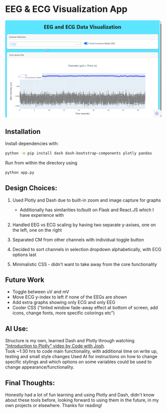 # EEG & ECG Visualization App

![Demo of the visualization](assets/visualization_demo.gif)

## Installation

Install dependencies with:

```bash
python -m pip install dash dash-bootstrap-components plotly pandas
```

Run from within the directory using

```bash
python app.py
```

## Design Choices:

1. Used Plotly and Dash due to built-in zoom and image capture for graphs

   - Additionally has similarities to/built on Flask and React.JS which I have experience with

2. Handled EEG vs ECG scaling by having two separate y-axises, one on the left, one on the right
3. Separated CM from other channels with individual toggle button
4. Decided to sort channels in selection dropdown alphabetically, with ECG options last
5. Minimalistic CSS - didn't want to take away from the core functionality

## Future Work

- Toggle between uV and mV
- Move ECG y-index to left if none of the EEGs are shown
- Add extra graphs showing only ECG and only EEG
- Cooler CSS ("tinted window fade-away effect at bottom of screen, add icons, change fonts, more specific colorings etc")

## AI Use:

Structure is my own, learned Dash and Plotly through watching ["Introduction to Plotly" video by Code with Josh](https://www.youtube.com/watch?v=ArnxeE1NuMM).  
Took ~1:30 hrs to code main functionality, with additional time on write up, testing and small style changes
Used AI for instructions on how to change specific stylings and which options on some variables could be used to change appearance/functionality.

## Final Thoughts:

Honestly had a lot of fun learning and using Plotly and Dash, didn't know about these tools before, looking forward to using them in the future, in my own projects or elsewhere.
Thanks for reading!
